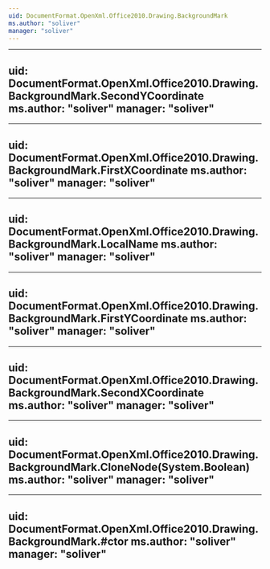 ```yaml
---
uid: DocumentFormat.OpenXml.Office2010.Drawing.BackgroundMark
ms.author: "soliver"
manager: "soliver"
---
```


---
uid: DocumentFormat.OpenXml.Office2010.Drawing.BackgroundMark.SecondYCoordinate
ms.author: "soliver"
manager: "soliver"
---

---
uid: DocumentFormat.OpenXml.Office2010.Drawing.BackgroundMark.FirstXCoordinate
ms.author: "soliver"
manager: "soliver"
---

---
uid: DocumentFormat.OpenXml.Office2010.Drawing.BackgroundMark.LocalName
ms.author: "soliver"
manager: "soliver"
---

---
uid: DocumentFormat.OpenXml.Office2010.Drawing.BackgroundMark.FirstYCoordinate
ms.author: "soliver"
manager: "soliver"
---

---
uid: DocumentFormat.OpenXml.Office2010.Drawing.BackgroundMark.SecondXCoordinate
ms.author: "soliver"
manager: "soliver"
---

---
uid: DocumentFormat.OpenXml.Office2010.Drawing.BackgroundMark.CloneNode(System.Boolean)
ms.author: "soliver"
manager: "soliver"
---

---
uid: DocumentFormat.OpenXml.Office2010.Drawing.BackgroundMark.#ctor
ms.author: "soliver"
manager: "soliver"
---
